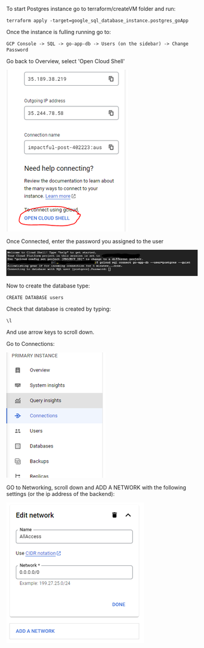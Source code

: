To start Postgres instance go to terraform/createVM folder and run:

```
terraform apply -target=google_sql_database_instance.postgres_goApp
```

Once the instance is fulling running go to:

    GCP Console -> SQL -> go-app-db -> Users (on the sidebar) -> Change Password

Go back to Overview, select 'Open Cloud Shell'

![Alt text](image.png)


Once Connected, enter the password you assigned to the user

![Alt text](image-1.png)

Now to create the database type:

    CREATE DATABASE users

Check that database is created by typing:

    \l

And use arrow keys to scroll down.

Go to Connections:

![Alt text](image-2.png)

GO to Networking, scroll down and ADD A NETWORK with the following settings (or the ip address of the backend):

![Alt text](image-3.png)